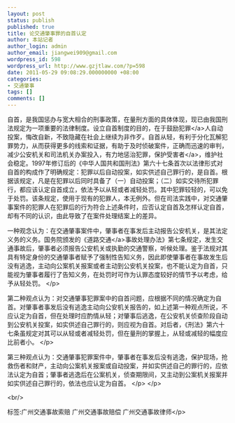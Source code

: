 ```yaml
---
layout: post
status: publish
published: true
title: 论交通肇事罪的自首认定
author: 本站记者
author_login: admin
author_email: jiangwei909@gmail.com
wordpress_id: 598
wordpress_url: http://www.gzjtlaw.com/?p=598
date: 2011-05-29 09:08:29.000000000 +08:00
categories:
- 交通肇事
tags: []
comments: []
---
```

<p> 自首，是我国惩办与宽大相合的刑事政策，在量刑方面的具体体现，现已由我国刑法规定为一项重要的法律制度。设立自首制度的目的，在于鼓励<a>犯罪<&#47;a>人自动投案，悔改自新，不致隐藏在社会上继续为非作歹。自首从轻，有利于分化瓦解犯罪势力，从而获得更多的线索和证据，有助于及时侦破案件，正确而迅速的审判，减少公安机关和司法机关办案投入，有力地惩治犯罪，保护<a>受害者<&#47;a>，维护社会稳定。1997年修订后的《中华人国共和国刑法》第六十七条首次以法律形式对自首的构成作了明确规定：犯罪以后自动投案，如实供述自己罪行的，是自首。根据该规定，凡是在犯罪以后同时具备了（一）自动投案；（二）如实交待所犯罪行，都应该认定自首成立，依法予以从轻或者减轻处罚。其中犯罪较轻的，可以免于处罚。该条规定，使用于现有的犯罪人，本无例外。但在司法实践中，对交通肇事案件的犯罪人在犯罪后的行为符合上述条件时，应否认定自首及怎样认定自首，却有不同的认识，由此导致了在案件处理结案上的差异。<p>一种观念认为：在交通肇事案件中，肇事者在事发后主动报告公安机关，是其法定义务的义务。国务院颁发的《<a>道路交通<&#47;a>事故处理办法》第七条规定，发生交通事故后，肇事者必须报告公安机关或执勤的交通警察，听候处理。鉴于法规对其具有特定身份的交通肇事者赋予了强制性告知义务，因此即使肇事者在事故发生后没有逃逸，主动向公案机关报案或者主动到公安机关投案，也不能认定为自首，只能视为肇事者履行了告知义务，在处罚时可作为认罪态度较好的情节予以考虑，给予从轻处罚。 <&#47;p><p>第二种观点认为：对交通肇事犯罪案中的自首问题，应根据不同的情况确定为自首。对肇事者事发后没有逃逸主动向公安机关报告的，如上述第一种观点所说，不应认定为自首，但在处理时应酌情从轻；对肇事后逃逸，在公安机关侦查阶段自动到公安机关投案，如实供述自己罪行的，则应视为自首。对后者，《刑法》第六十七条虽规定对其可以从轻或者减轻处罚，但在量刑的掌握上，从轻或减轻的幅度应比前者小。 <&#47;p><p>第三种观点认为：交通肇事犯罪案件中，肇事者在事发后没有逃逸，保护现场，抢救伤者和财产，主动向公案机关报案或自动投案，并如实供述自己的罪行的，应依法认定为自首；肇事者逃逸后在公案机关，侦查期限间，又主动到公案机关报案并如实供述自己罪行的，依法也应认定为自首。 <&#47;p><&#47;p><br&#47;><p>标签:广州交通事故索赔 广州交通事故赔偿 广州交通事故律师<&#47;p>
